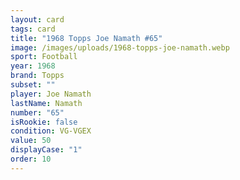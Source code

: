 ```yaml
---
layout: card
tags: card
title: "1968 Topps Joe Namath #65"
image: /images/uploads/1968-topps-joe-namath.webp
sport: Football
year: 1968
brand: Topps
subset: ""
player: Joe Namath
lastName: Namath
number: "65"
isRookie: false
condition: VG-VGEX
value: 50
displayCase: "1"
order: 10
---
```

